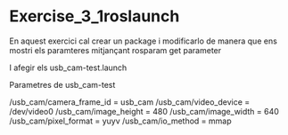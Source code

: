 # Exercise_3_1roslaunch

En aquest exercici cal crear un package i modificarlo de manera que ens mostri els paramteres mitjançant rosparam get parameter

I afegir els usb_cam-test.launch

Parametres de usb_cam-test

/usb_cam/camera_frame_id = usb_cam
/usb_cam/video_device = /dev/video0
/usb_cam/image_height = 480
/usb_cam/image_width = 640
/usb_cam/pixel_format = yuyv
/usb_cam/io_method = mmap
